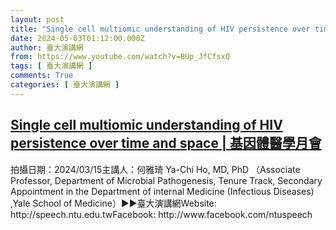 ```yaml
---
layout: post
title: "Single cell multiomic understanding of HIV persistence over time and space | 基因體醫學月會"
date: 2024-05-03T01:12:00.000Z
author: 臺大演講網
from: https://www.youtube.com/watch?v=BUp_JfCfsxQ
tags: [ 臺大演講網 ]
comments: True
categories: [ 臺大演講網 ]
---
```

<!--1714698720000-->
[Single cell multiomic understanding of HIV persistence over time and space | 基因體醫學月會](https://www.youtube.com/watch?v=BUp_JfCfsxQ)
------

<div>
拍攝日期：2024/03/15主講人：何雅琦 Ya-Chi Ho, MD, PhD （Associate Professor, Department of Microbial Pathogenesis, Tenure Track, Secondary Appointment in the Department of internal Medicine (Infectious Diseases) ,Yale School of Medicine）►►臺大演講網Website: http://speech.ntu.edu.twFacebook: http://www.facebook.com/ntuspeech
</div>
